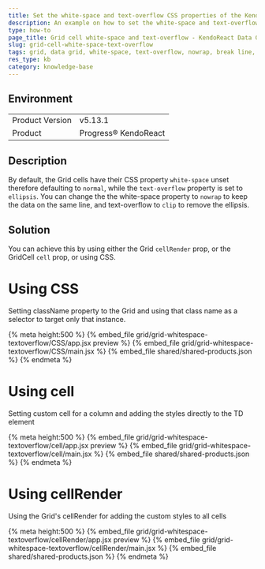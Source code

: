 ```yaml
---
title: Set the white-space and text-overflow CSS properties of the KendoReact Grid cells
description: An example on how to set the white-space and text-overflow CSS properties of the Grid cells
type: how-to
page_title: Grid cell white-space and text-overflow - KendoReact Data Grid
slug: grid-cell-white-space-text-overflow
tags: grid, data grid, white-space, text-overflow, nowrap, break line, ellipsis
res_type: kb
category: knowledge-base
---
```


## Environment

<table>
<tbody>
<tr>
<td>Product Version</td>
<td>v5.13.1</td>
</tr>
<tr>
<td>Product</td>
<td>Progress® KendoReact</td>
</tr>
</tbody>
</table>


## Description

By default, the Grid cells have their CSS property `white-space` unset therefore defaulting to `normal`, while the `text-overflow` property is set to `ellipsis`. You can change the the white-space property to `nowrap` to keep the data on the same line, and text-overflow to `clip` to remove the ellipsis.

## Solution

You can achieve this by using either the Grid `cellRender` prop, or the GridCell `cell` prop, or using CSS.

# Using CSS

Setting className property to the Grid and using that class name as a selector to target only that instance.

{% meta height:500 %}
{% embed_file grid/grid-whitespace-textoverflow/CSS/app.jsx preview %}
{% embed_file grid/grid-whitespace-textoverflow/CSS/main.jsx %}
{% embed_file shared/shared-products.json %}
{% endmeta %}

# Using cell

Setting custom cell for a column and adding the styles directly to the TD element

{% meta height:500 %}
{% embed_file grid/grid-whitespace-textoverflow/cell/app.jsx preview %}
{% embed_file grid/grid-whitespace-textoverflow/cell/main.jsx %}
{% embed_file shared/shared-products.json %}
{% endmeta %}

# Using cellRender

Using the Grid's cellRender for adding the custom styles to all cells

{% meta height:500 %}
{% embed_file grid/grid-whitespace-textoverflow/cellRender/app.jsx preview %}
{% embed_file grid/grid-whitespace-textoverflow/cellRender/main.jsx %}
{% embed_file shared/shared-products.json %}
{% endmeta %}